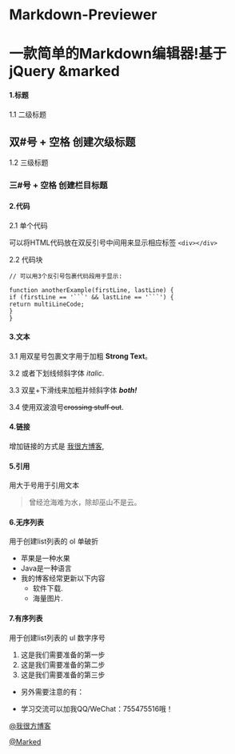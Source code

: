 # Markdown-Previewer
# 一款简单的Markdown编辑器!基于jQuery &marked

  #### 1.标题
  1.1 二级标题
  ## 双#号 + 空格 创建次级标题
  1.2 三级标题
  ### 三#号 + 空格 创建栏目标题
  
  
  #### 2.代码
   2.1 单个代码
  
  可以将HTML代码放在双反引号中间用来显示相应标签 `<div></div>`
  
  2.2 代码块
  ```
  // 可以用3个反引号包裹代码段用于显示:
  
  function anotherExample(firstLine, lastLine) {
  if (firstLine == '```' && lastLine == '```') {
  return multiLineCode;
  }
  }
  ```
  #### 3.文本
  3.1 用双星号包裹文字用于加粗 **Strong Text**。
  
  3.2 或者下划线倾斜字体 _italic_.
  
  3.3 双星+下滑线来加粗并倾斜字体 **_both!_**
  
  3.4 使用双波浪号~~crossing stuff out~~.
  
  #### 4.链接
  增加链接的方式是 [我很方博客](https://www.wohenfang.com), 
  
  #### 5.引用
  用大于号用于引用文本
  > 曾经沧海难为水，除却巫山不是云。
  
  #### 6.无序列表
  用于创建list列表的 ol 单破折
  - 苹果是一种水果
  - Java是一种语言
  - 我的博客经常更新以下内容
    - 软件下载.
    - 海量图片.
  
  
  #### 7.有序列表
  用于创建list列表的 ul 数字序号
  1. 这是我们需要准备的第一步
  1. 这是我们需要准备的第二步
  1. 这是我们需要准备的第三步
  - 另外需要注意的有：
   * 学习交流可以加我QQ/WeChat：755475516哦！
  
  [@我很方博客](https://www.wohenfang.com)
  
  [@Marked](https://github.com/markedjs/marked)

